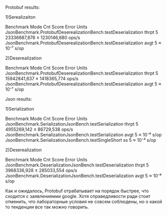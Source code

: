 Protobuf results:

1)Serealizaiton

Benchmark                                                        Mode  Cnt         Score         Error  Units
JsonBenchmark.ProtobufDeserealizationBench.testDeserialization  thrpt    5  23336687,876 ± 1230146,680  ops/s
JsonBenchmark.ProtobufDeserealizationBench.testDeserialization   avgt    5        ≈ 10⁻⁷                 s/op

2)Deserealization

Benchmark                                                        Mode  Cnt         Score         Error  Units
JsonBenchmark.ProtobufDeserealizationBench.testDeserialization  thrpt    5  15942841,837 ± 1418365,774  ops/s
JsonBenchmark.ProtobufDeserealizationBench.testDeserialization   avgt    5        ≈ 10⁻⁷                 s/op

Json results:

1)Serialization

Benchmark                                                Mode  Cnt        Score       Error  Units
JsonBenchmark.SerializationJsonBench.testSerialization  thrpt    5  4955269,142 ± 86729,538  ops/s
JsonBenchmark.SerializationJsonBench.testSerialization   avgt    5       ≈ 10⁻⁶               s/op
JsonBenchmark.SerializationJsonBench.testSingleShort       ss    5       ≈ 10⁻⁴               s/op

2)Deserealization

Benchmark                                                    Mode  Cnt        Score        Error  Units
JsonBenchmark.DeserializationJsonBench.testDeserialization  thrpt    5  3968336,928 ± 285033,554  ops/s
JsonBenchmark.DeserializationJsonBench.testDeserialization   avgt    5       ≈ 10⁻⁶                s/op


Как и ожидалось, Protobuf отрабатывает на порядок быстрее, что сходится с заявлениямии google. Хотя справедливости ради стоит отменить, что лабораторные условия не совсем соблюдены, но о какой то тенденции все так можно говорить.